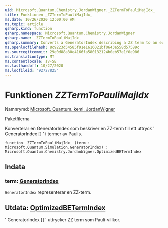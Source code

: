 ```yaml
---
uid: Microsoft.Quantum.Chemistry.JordanWigner._ZZTermToPauliMajIdx_
title: Funktionen _ZZTermToPauliMajIdx_
ms.date: 10/26/2020 12:00:00 AM
ms.topic: article
qsharp.kind: function
qsharp.namespace: Microsoft.Quantum.Chemistry.JordanWigner
qsharp.name: _ZZTermToPauliMajIdx_
qsharp.summary: Converts a GeneratorIndex describing a ZZ term to an expression 'GeneratorIndex[]' in terms of Paulis.
ms.openlocfilehash: 8c9223d54585f91e1616021bf0643e558d57589c
ms.sourcegitcommit: 29e0d88a30e4166fa580132124b0eb57e1f0e986
ms.translationtype: MT
ms.contentlocale: sv-SE
ms.lasthandoff: 10/27/2020
ms.locfileid: "92727825"
---
```

# <a name="_zztermtopaulimajidx_-function"></a>Funktionen _ZZTermToPauliMajIdx_

Namnrymd: [Microsoft. Quantum. kemi. JordanWigner](xref:Microsoft.Quantum.Chemistry.JordanWigner)

Paketfilerna [](https://nuget.org/packages/)


Konverterar en GeneratorIndex som beskriver en ZZ-term till ett uttryck ' GeneratorIndex [] ' i termer av Paulis.

```qsharp
function _ZZTermToPauliMajIdx_ (term : Microsoft.Quantum.Simulation.GeneratorIndex) : Microsoft.Quantum.Chemistry.JordanWigner.OptimizedBETermIndex
```


## <a name="input"></a>Indata

### <a name="term--generatorindex"></a>term: [GeneratorIndex](xref:Microsoft.Quantum.Simulation.GeneratorIndex)

`GeneratorIndex` representerar en ZZ-term.



## <a name="output--optimizedbetermindex"></a>Utdata: [OptimizedBETermIndex](xref:Microsoft.Quantum.Chemistry.JordanWigner.OptimizedBETermIndex)

' GeneratorIndex [] ' uttrycker ZZ term som Pauli-villkor.